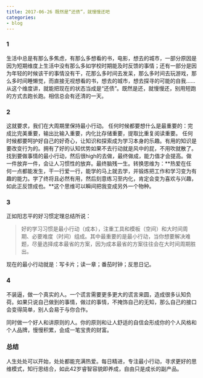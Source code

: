 ```yaml
---
title: 2017-06-26 既然是“还债”，就慢慢还吧
categories: 
- blog
---
```

### 1
生活中总是有那么多焦虑，有那么多想看的书，电影，想去的城市，一部分原因是因为短期维度上生活中没有那么多如学校时期能及时反馈的事情；还有一部分是因为年轻的时候该干的事情没有干，花那么多时间去发呆，那么多时间去玩游戏，那么多时间睡懒觉，而直接无视想看的书，想去的城市，想去探寻的可能的自我……从这个维度讲，就能把现在的状态当成是“还债”。既然是还，就慢慢还，别用短跑的方式去跑长跑。相信总会有还清的一天。

### 2
这就要求，我们在大周期里保持最小行动。
任何时候都要想什么是最重要的：完成比完美重要，输出比输入重要，内化比存储重要，提取比重复阅读重要。
任何时候都要呵护好自己的好奇心，让知识和探索成为学习本身的乐趣。有用的知识是要改变行为的。拥有了好的认知优势如果不去行动就是风中的屁，不用吹就散了。
找到要做事情的最小行动，然后很high的去做，最终做成，能力值才会提高。做一件放弃一件，会让人习惯性的放弃。最终脑残一生。转换思维为：**热爱在任何一点都能发生，干一行爱一行，能学的马上就去学，并锻炼把工作和学习变为有趣的能力。学了终将且必然有用，然后刻意练习至内化，肯定会变为喜欢与兴趣，如此正反馈成也。**这个思维可以瞬间把我变成另外一个物种。

### 3 
正如阳志平的好习惯定理总结所说：
> 好的学习习惯是最小行动（成本），注重工具和模板（空间）和大时间周期、必要难度（时间）组成。其中最重要的是最小行动，当你想要解决难题，尽量选择成本最省的方案，因为成本最省的方案往往会在大时间周期胜出。

现在的最小行动就是：写卡片；读一章；番茄时钟；反思日记。

### 4
不装逼，做一个真实的人。一个谎言需要更多更大的谎言来圆，造成很多认知负荷。如果只说自己做到的事情，做过的事情，不掩饰自己的无知，那么自己的接口会变得简单，别人会易于与你合作。

同时做一个好人和讲原则的人。你的原则和让人舒适的自信会形成你的个人风格和个人品牌，慢慢积累，会成一笔宝贵的财富。

### 总结
人生处处可以开始，处处都能充满热爱。每日精进，专注最小行动，寻求更好的思维模式，知行思结合，如此42岁睿智容貌即养成，自由只是成长的副产品。


